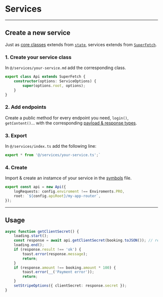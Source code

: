 # Services

---

## Create a new service

Just as [core classes](/content/core.md#core-class-pattern) extends from [`state`](/content/core.md#state), services extends from [`SuperFetch`](/content/utils.md#superfetch).

### 1. Create your service class

In `@/services/your-service.md` add the corresponding class.

```ts
export class Api extends SuperFetch {
	constructor(options: ServiceOptions) {
		super(options.root, options);
	}
}
```

### 2. Add endpoints

Create a public method for every endpoint you need, `login()`, `getContent()`... with the corresponding [payload & response types](/content/types.md#api).

### 3. Export

In `@/services/index.ts` add the following line:

```ts
export * from '@/services/your-service.ts';`
```

### 4. Create

Import & create an instamce of your service in the [symbols](/content/utils.md#symbols) file.

```ts
export const api = new Api({
	logRequests: config.enviroment !== Enviroments.PRO,
	root: `${config.apiRoot}/my-app-router`,
});
```

---

## Usage

```ts
async function getClientSecret() {
	loading.start();
	const response = await api.getClientSecret(booking.toJSON()); // request
	loading.end();
	if (response.result !== 'ok') {
		toast.error(response.message);
		return;
	}
	if (response.amount !== booking.amount * 100) {
		toast.error(__('Payment error'));
		return;
	}
	setStripeOptions({ clientSecret: response.secret });
}
```
